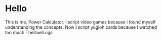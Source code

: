 # Hello
This is me, Power Calculator.
I script video games because I found myself understanding the concepts.
Now I script yugioh cards because I watched too much TheDuelLogs
